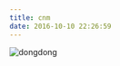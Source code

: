 ```yaml
---
title: cnm
date: 2016-10-10 22:26:59
---
```


![dongdong](http://ww3.sinaimg.cn/large/03faa1e3gw1f8njn292qxj20qo0zk7c4.jpg)